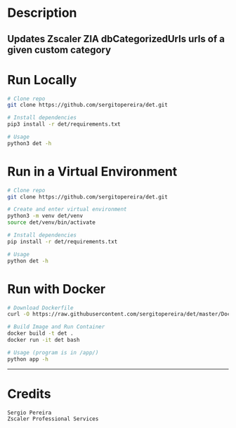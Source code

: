 # Description

Updates Zscaler ZIA dbCategorizedUrls urls of a given custom category
---
# Run Locally
```bash
# Clone repo
git clone https://github.com/sergitopereira/det.git

# Install dependencies
pip3 install -r det/requirements.txt

# Usage
python3 det -h
```

# Run in a Virtual Environment
```bash
# Clone repo
git clone https://github.com/sergitopereira/det.git

# Create and enter virtual environment
python3 -m venv det/venv
source det/venv/bin/activate

# Install dependencies
pip install -r det/requirements.txt

# Usage
python det -h
```
# Run with Docker

```bash
# Download Dockerfile
curl -O https://raw.githubusercontent.com/sergitopereira/det/master/Dockerfile

# Build Image and Run Container
docker build -t det .  
docker run -it det bash

# Usage (program is in /app/)
python app -h
```

---

# Credits
```
Sergio Pereira 
Zscaler Professional Services
```